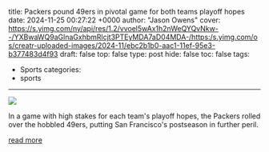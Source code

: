 title: Packers pound 49ers in pivotal game for both teams playoff hopes
date: 2024-11-25 00:27:22 +0000
author: "Jason Owens"
cover: https://s.yimg.com/ny/api/res/1.2/vvoel5wAx1h2nWeQYQvNkw--/YXBwaWQ9aGlnaGxhbmRlcjt3PTEyMDA7aD04MDA-/https:/s.yimg.com/os/creatr-uploaded-images/2024-11/ebc2b1b0-aac1-11ef-95e3-b377483d4f93
draft: false
top: false
type: post
hide: false
toc: false
tags:
  - Sports
categories:
  - sports
---

![](https://s.yimg.com/ny/api/res/1.2/vvoel5wAx1h2nWeQYQvNkw--/YXBwaWQ9aGlnaGxhbmRlcjt3PTEyMDA7aD04MDA-/https:/s.yimg.com/os/creatr-uploaded-images/2024-11/ebc2b1b0-aac1-11ef-95e3-b377483d4f93)

In a game with high stakes for each team's playoff hopes, the Packers rolled over the hobbled 49ers, putting San Francisco's postseason in further peril.

[read more](https://sports.yahoo.com/packers-pound-49ers-in-pivotal-game-for-both-teams-playoff-hopes-002722943.html)
